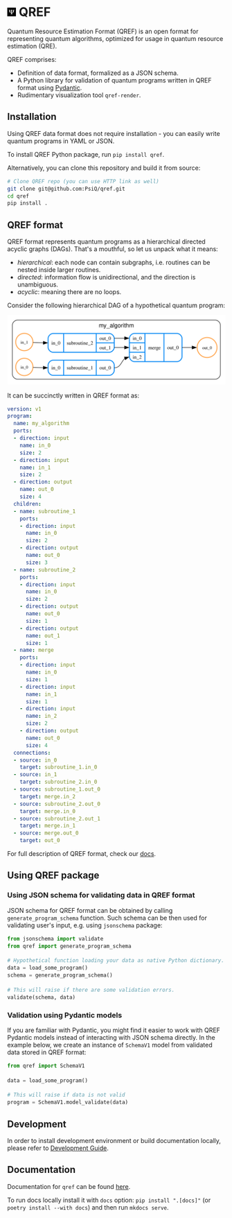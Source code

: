 <h1><img src="docs/assets/logo.png" width=20> QREF</h1>

Quantum Resource Estimation Format (QREF) is an open format for representing
quantum algorithms, optimized for usage in quantum resource estimation (QRE).

QREF comprises:

- Definition of data format, formalized as a JSON schema.
- A Python library for validation of quantum programs written in QREF format using [Pydantic](https://docs.pydantic.dev/).
- Rudimentary visualization tool `qref-render`.

## Installation

Using QREF data format does not require installation - you can easily write quantum
programs in YAML or JSON.

To install QREF Python package, run `pip install qref`.

Alternatively, you can clone this repository and build it from source:

```bash
# Clone QREF repo (you can use HTTP link as well)
git clone git@github.com:PsiQ/qref.git
cd qref
pip install .
```

## QREF format

QREF format represents quantum programs as a hierarchical directed acyclic graphs (DAGs).
That's a mouthful, so let us unpack what it means:

- *hierarchical*: each node can contain subgraphs, i.e. routines can be nested inside
  larger routines.
- *directed*: information flow is unidirectional, and the direction is unambiguous.
- *acyclic*: meaning there are no loops.

Consider the following hierarchical DAG of a hypothetical quantum program:

![program example](https://raw.githubusercontent.com/PsiQ/qref/main/example_routine.svg)

It can be succinctly written in QREF format as:


```yaml
version: v1
program:
  name: my_algorithm
  ports:
  - direction: input
    name: in_0
    size: 2
  - direction: input
    name: in_1
    size: 2
  - direction: output
    name: out_0
    size: 4
  children:
  - name: subroutine_1
    ports:
    - direction: input
      name: in_0
      size: 2
    - direction: output
      name: out_0
      size: 3
  - name: subroutine_2
    ports:
    - direction: input
      name: in_0
      size: 2
    - direction: output
      name: out_0
      size: 1
    - direction: output
      name: out_1
      size: 1
  - name: merge
    ports:
    - direction: input
      name: in_0
      size: 1
    - direction: input
      name: in_1
      size: 1
    - direction: input
      name: in_2
      size: 2
    - direction: output
      name: out_0
      size: 4
  connections:
  - source: in_0
    target: subroutine_1.in_0
  - source: in_1
    target: subroutine_2.in_0
  - source: subroutine_1.out_0
    target: merge.in_2
  - source: subroutine_2.out_0
    target: merge.in_0
  - source: subroutine_2.out_1
    target: merge.in_1
  - source: merge.out_0
    target: out_0
```


For full description of QREF format, check our [docs](https://psiq.github.io/qref/latest/).

## Using QREF package

### Using JSON schema for validating data in QREF format

JSON schema for QREF format can be obtained by calling `generate_program_schema` function.
Such schema can be then used for validating user's input, e.g. using `jsonschema` package:

```python
from jsonschema import validate
from qref import generate_program_schema

# Hypothetical function loading your data as native Python dictionary.
data = load_some_program()
schema = generate_program_schema()

# This will raise if there are some validation errors.
validate(schema, data)
```

### Validation using Pydantic models

If you are familiar with Pydantic, you might find it easier to work with QREF Pydantic
models instead of interacting with JSON schema directly. In the example below, we create
an instance of `SchemaV1` model from validated data stored in QREF format:

```python
from qref import SchemaV1

data = load_some_program()

# This will raise if data is not valid
program = SchemaV1.model_validate(data)
```

## Development

In order to install development environment or build documentation locally, please refer to [Development Guide](https://psiq.github.io/qref/latest/development/).


## Documentation

Documentation for `qref` can be found [here](https://psiq.github.io/qref/latest/).

To run docs locally install it with `docs` option: `pip install ".[docs]"` (or `poetry install --with docs`) and then run `mkdocs serve`. 
